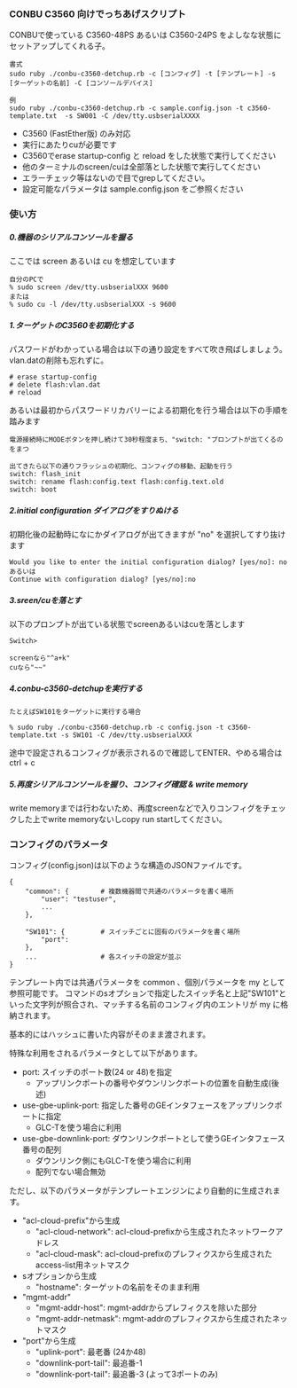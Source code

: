 ### CONBU C3560 向けでっちあげスクリプト

CONBUで使っている C3560-48PS あるいは C3560-24PS をよしなな状態にセットアップしてくれる子。

```
書式
sudo ruby ./conbu-c3560-detchup.rb -c [コンフィグ] -t [テンプレート] -s [ターゲットの名前] -C [コンソールデバイス]

例
sudo ruby ./conbu-c3560-detchup.rb -c sample.config.json -t c3560-template.txt  -s SW001 -C /dev/tty.usbserialXXXX
```

- C3560 (FastEther版) のみ対応
- 実行にあたりcuが必要です
- C3560でerase startup-config と reload をした状態で実行してください
- 他のターミナルのscreen/cuは全部落とした状態で実行してください
- エラーチェック等はないので目でgrepしてください。
- 設定可能なパラメータは sample.config.json をご参照ください


### 使い方

##### 0.機器のシリアルコンソールを握る

ここでは screen あるいは cu を想定しています

```
自分のPCで
% sudo screen /dev/tty.usbserialXXX 9600
または
% sudo cu -l /dev/tty.usbserialXXX -s 9600
```

##### 1.ターゲットのC3560を初期化する

パスワードがわかっている場合は以下の通り設定をすべて吹き飛ばしましょう。vlan.datの削除も忘れずに。

```
# erase startup-config
# delete flash:vlan.dat
# reload
```

あるいは最初からパスワードリカバリーによる初期化を行う場合は以下の手順を踏みます

```
電源接続時にMODEボタンを押し続けて30秒程度まち、"switch: "プロンプトが出てくるのをまつ

出てきたら以下の通りフラッシュの初期化、コンフィグの移動、起動を行う
switch: flash_init
switch: rename flash:config.text flash:config.text.old
switch: boot
```

##### 2.initial configuration ダイアログをすりぬける

初期化後の起動時になにかダイアログが出てきますが "no" を選択してすり抜けます

```
Would you like to enter the initial configuration dialog? [yes/no]: no
あるいは
Continue with configuration dialog? [yes/no]:no
```

##### 3.sreen/cuを落とす

以下のプロンプトが出ている状態でscreenあるいはcuを落とします
```
Switch>

screenなら"^a+k"
cuなら"~~"
```

##### 4.conbu-c3560-detchupを実行する

```
たとえばSW101をターゲットに実行する場合

% sudo ruby ./conbu-c3560-detchup.rb -c config.json -t c3560-template.txt -s SW101 -C /dev/tty.usbserialXXX
```

途中で設定されるコンフィグが表示されるので確認してENTER、やめる場合はctrl + c


##### 5.再度シリアルコンソールを握り、コンフィグ確認 & write memory

write memoryまでは行わないため、再度screenなどで入りコンフィグをチェックした上でwrite memoryないしcopy run startしてください。


### コンフィグのパラメータ

コンフィグ(config.json)は以下のような構造のJSONファイルです。

```
{
	"common": {        # 複数機器間で共通のパラメータを書く場所
		"user": "testuser",
		...
	},

	"SW101": {         # スイッチごとに固有のパラメータを書く場所
		"port":
	},
	...                # 各スイッチの設定が並ぶ
}
```

テンプレート内では共通パラメータを common 、個別パラメータを my として参照可能です。
コマンドのsオプションで指定したスイッチ名と上記"SW101"といった文字列が照合され、マッチする名前のコンフィグ内のエントリが my に格納されます。

基本的にはハッシュに書いた内容がそのまま渡されます。

特殊な利用をされるパラメータとして以下があります。

- port: スイッチのポート数(24 or 48)を指定
  - アップリンクポートの番号やダウンリンクポートの位置を自動生成(後述)
- use-gbe-uplink-port: 指定した番号のGEインタフェースをアップリンクポートに指定
  - GLC-Tを使う場合に利用
- use-gbe-downlink-port: ダウンリンクポートとして使うGEインタフェース番号の配列
  - ダウンリンク側にもGLC-Tを使う場合に利用
  - 配列でない場合無効

ただし、以下のパラメータがテンプレートエンジンにより自動的に生成されます。

- "acl-cloud-prefix"から生成
  - "acl-cloud-network": acl-cloud-prefixから生成されたネットワークアドレス
  - "acl-cloud-mask": acl-cloud-prefixのプレフィクスから生成されたaccess-list用ネットマスク
- sオプションから生成
  - "hostname": ターゲットの名前をそのまま利用
- "mgmt-addr"
  - "mgmt-addr-host": mgmt-addrからプレフィクスを除いた部分
  - "mgmt-addr-netmask": mgmt-addrのプレフィクスから生成されたネットマスク
- "port"から生成
  - "uplink-port": 最老番 (24か48)
  - "downlink-port-tail": 最追番-1
  - "downlink-port-tail": 最追番-3 (よって3ポートのみ)

